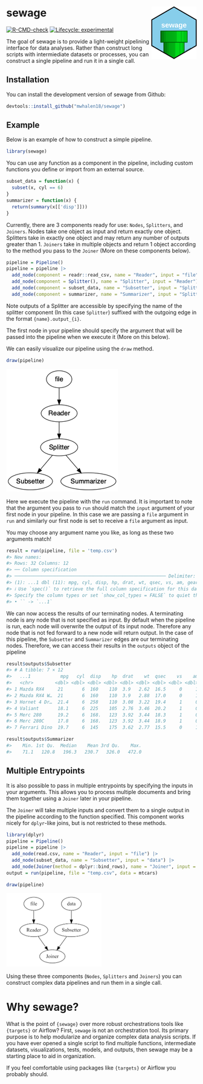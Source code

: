 
<!-- README.md is generated from README.Rmd. Please edit that file -->

# sewage <a href="https://mwhalen18.github.io/sewage/"><img src="man/figures/logo.png" align="right" height="139" /></a>

<!-- badges: start -->

[![R-CMD-check](https://github.com/mwhalen18/sewage/actions/workflows/R-CMD-check.yaml/badge.svg)](https://github.com/mwhalen18/sewage/actions/workflows/R-CMD-check.yaml)
[![Lifecycle:
experimental](https://img.shields.io/badge/lifecycle-experimental-orange.svg)](https://lifecycle.r-lib.org/articles/stages.html#experimental)
<!-- badges: end -->

The goal of sewage is to provide a light-weight pipelining interface for
data analyses. Rather than construct long scripts with intermiediate
datasets or processes, you can construct a single pipeline and run it in
a single call.

## Installation

You can install the development version of sewage from Github:

``` r
devtools::install_github("mwhalen18/sewage")
```

## Example

Below is an example of how to construct a simple pipeline.

``` r
library(sewage)
```

You can use any function as a component in the pipeline, including
custom functions you define or import from an external source.

``` r
subset_data = function(x) {
  subset(x, cyl == 6)
}
summarizer = function(x) {
  return(summary(x[['disp']]))
}
```

Currently, there are 3 components ready for use: `Nodes`, `Splitters`,
and `Joiners`. Nodes take one object as input and return exactly one
object. Splitters take in exactly one object and may return any number
of outputs greater than 1. `Joiners` take in multiple objects and return
1 object according to the method you pass to the `Joiner` (More on these
components below).

``` r
pipeline = Pipeline()
pipeline = pipeline |>
  add_node(component = readr::read_csv, name = "Reader", input = "file") |>
  add_node(component = Splitter(), name = "Splitter", input = "Reader") |>
  add_node(component = subset_data, name = "Subsetter", input = "Splitter.output_2") |>
  add_node(component = summarizer, name = "Summarizer", input = "Splitter.output_1")
```

Note outputs of a Splitter are accessible by specifying the name of the
splitter component (In this case `Splitter`) suffixed with the outgoing
edge in the format `{name}.output_{i}`.

The first node in your pipeline should specify the argument that will be
passed into the pipeline when we execute it (More on this below).

We can easily visualize our pipeline using the `draw` method.

``` r
draw(pipeline)
```

![](man/figures/pipeline-vis.png)

Here we execute the pipeline with the `run` command. It is important to
note that the argument you pass to `run` should match the `input`
argument of your first node in your pipeline. In this case we are
passing a `file` argument in `run` and similarly our first node is set
to receive a `file` argument as input.

You may choose any argument name you like, as long as these two
arguments match!

``` r
result = run(pipeline, file = 'temp.csv')
#> New names:
#> Rows: 32 Columns: 12
#> ── Column specification
#> ──────────────────────────────────────────────────────── Delimiter: "," chr
#> (1): ...1 dbl (11): mpg, cyl, disp, hp, drat, wt, qsec, vs, am, gear, carb
#> ℹ Use `spec()` to retrieve the full column specification for this data. ℹ
#> Specify the column types or set `show_col_types = FALSE` to quiet this message.
#> • `` -> `...1`
```

We can now access the results of our terminating nodes. A terminating
node is any node that is not specified as input. By default when the
pipeline is run, each node will overwrite the output of its input node.
Therefore any node that is not fed forward to a new node will return
output. In the case of this pipeline, the `Subsetter` and `Summarizer`
edges are our terminating nodes. Therefore, we can access their results
in the `outputs` object of the pipeline

``` r
result$outputs$Subsetter
#> # A tibble: 7 × 12
#>   ...1           mpg   cyl  disp    hp  drat    wt  qsec    vs    am  gear  carb
#>   <chr>        <dbl> <dbl> <dbl> <dbl> <dbl> <dbl> <dbl> <dbl> <dbl> <dbl> <dbl>
#> 1 Mazda RX4     21       6  160    110  3.9   2.62  16.5     0     1     4     4
#> 2 Mazda RX4 W…  21       6  160    110  3.9   2.88  17.0     0     1     4     4
#> 3 Hornet 4 Dr…  21.4     6  258    110  3.08  3.22  19.4     1     0     3     1
#> 4 Valiant       18.1     6  225    105  2.76  3.46  20.2     1     0     3     1
#> 5 Merc 280      19.2     6  168.   123  3.92  3.44  18.3     1     0     4     4
#> 6 Merc 280C     17.8     6  168.   123  3.92  3.44  18.9     1     0     4     4
#> 7 Ferrari Dino  19.7     6  145    175  3.62  2.77  15.5     0     1     5     6
```

``` r
result$outputs$Summarizer
#>    Min. 1st Qu.  Median    Mean 3rd Qu.    Max. 
#>    71.1   120.8   196.3   230.7   326.0   472.0
```

## Multiple Entrypoints

It is also possible to pass in multiple entrypoints by specifying the
inputs in your arguments. This allows you to process multiple documents
and bring them together using a `Joiner` later in your pipeline.

The `Joiner` will take multiple inputs and convert them to a single
output in the pipeline according to the function specified. This
component works nicely for `dplyr`-like joins, but is not restricted to
these methods.

``` r
library(dplyr)
pipeline = Pipeline()
pipeline = pipeline |>
  add_node(read.csv, name = "Reader", input = "file") |>
  add_node(subset_data, name = "Subsetter", input = "data") |>
  add_node(Joiner(method = dplyr::bind_rows), name = "Joiner", input = c("Reader", "Subsetter"))
output = run(pipeline, file = "temp.csv", data = mtcars)
```

``` r
draw(pipeline)
```

<img src="man/figures/multi-pipeline-viz.png" style="width:50.0%" />

Using these three components (`Nodes`, `Splitters` and `Joiners`) you
can construct complex data pipelines and run them in a single call.

# Why sewage?

What is the point of `{sewage}` over more robust orchestrations tools
like `{targets}` or Airflow? First, `sewage` is not an orchestration
tool. Its primary purpose is to help modularize and organize complex
data analysis scripts. If you have ever opened a single script to find
multiple functions, intermediate datasets, visualizations, tests,
models, and outputs, then sewage may be a starting place to aid in
organization.

If you feel comfortable using packages like `{targets}` or Airflow you
probably should.
